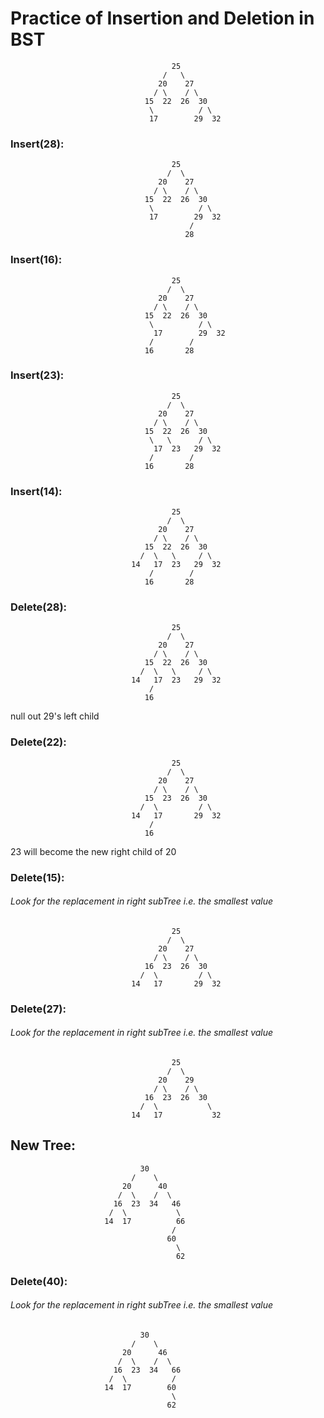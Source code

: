 # Practice of Insertion and Deletion in BST

                                        25
                                      /   \
                                     20    27
                                    / \    / \
                                  15  22  26  30
                                   \          / \
                                   17        29  32

### Insert(28):
                                        25
                                       /  \
                                     20    27
                                    / \    / \
                                  15  22  26  30
                                   \          / \
                                   17        29  32
                                            /
                                           28

### Insert(16):

                                        25
                                       /  \
                                     20    27
                                    / \    / \
                                  15  22  26  30
                                   \          / \
                                    17        29  32
                                   /        /
                                  16       28
### Insert(23):
                                        25
                                       /  \
                                     20    27
                                    / \    / \
                                  15  22  26  30
                                   \   \      / \
                                    17  23   29  32
                                   /        /
                                  16       28
### Insert(14):
                                        25
                                       /  \
                                     20    27
                                    / \    / \
                                  15  22  26  30
                                 /  \   \     / \
                               14   17  23   29  32
                                   /        /
                                  16       28

### Delete(28):
                                        25
                                       /  \
                                     20    27
                                    / \    / \
                                  15  22  26  30
                                 /  \   \     / \
                               14   17  23   29  32
                                   /        
                                  16 
null out 29's left child   

### Delete(22):
                                        25
                                       /  \
                                     20    27
                                    / \    / \
                                  15  23  26  30
                                 /  \         / \
                               14   17       29  32
                                   /        
                                  16    
23 will become the new right child of 20

### Delete(15):
###### Look for the replacement in right subTree i.e. the smallest value
                                        25
                                       /  \
                                     20    27
                                    / \    / \
                                  16  23  26  30
                                 /  \         / \
                               14   17       29  32
                               
### Delete(27):
###### Look for the replacement in right subTree i.e. the smallest value
                                        25
                                       /  \
                                     20    29
                                    / \    / \
                                  16  23  26  30
                                 /  \           \
                               14   17           32
                               
## New Tree:
                                 30
                               /    \
                             20      40        
                            /  \    /  \
                           16  23  34   46
                          /  \           \   
                         14  17          66
                                        / 
                                       60
                                         \
                                         62
### Delete(40):
###### Look for the replacement in right subTree i.e. the smallest value

                                 30
                               /    \
                             20      46       
                            /  \    /  \
                           16  23  34   66
                          /  \          / 
                         14  17        60  
                                        \
                                       62
                                         
